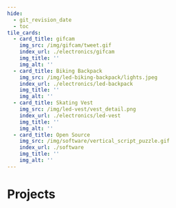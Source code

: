 ```yaml
---
hide:
  - git_revision_date
  - toc
tile_cards:
  - card_title: gifcam
    img_src: /img/gifcam/tweet.gif
    index_url: ./electronics/gifcam
    img_title: ''
    img_alt: ''
  - card_title: Biking Backpack
    img_src: /img/led-biking-backpack/lights.jpeg
    index_url: ./electronics/led-backpack
    img_title: ''
    img_alt: ''
  - card_title: Skating Vest
    img_src: /img/led-vest/vest_detail.png
    index_url: ./electronics/led-vest
    img_title: ''
    img_alt: ''
  - card_title: Open Source
    img_src: /img/software/vertical_script_puzzle.gif
    index_url: ./software
    img_title: ''
    img_alt: ''
---
```


# Projects
